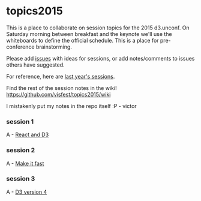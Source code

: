 # topics2015
This is a place to collaborate on session topics for the 2015 d3.unconf. On Saturday morning between breakfast and the keynote we'll use the whiteboards to define the official schedule. This is a place for pre-conference brainstorming. 

Please add [issues](https://github.com/visfest/topics2015/issues) with ideas for sessions, or add notes/comments to issues others have suggested.

For reference, here are [last year's sessions](http://visfest.com/d3unconf2014/).

Find the rest of the session notes in the wiki! https://github.com/visfest/topics2015/wiki

I mistakenly put my notes in the repo itself :P - victor

### session 1

A - [React and D3](./d3-and-react.md)


### session 2

A - [Make it fast](./make-it-fast.md)

### session 3

A - [D3 version 4](./d3-v4.md)
